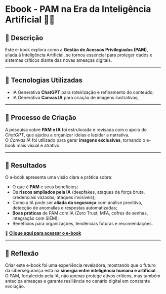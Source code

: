 # Ebook - PAM na Era da Inteligência Artificial 🔐🤖

## 📒 Descrição  
Este e-book explora como a **Gestão de Acessos Privilegiados (PAM)**, aliada à Inteligência Artificial, se tornou essencial para proteger dados e sistemas críticos diante das novas ameaças digitais.

---

## 🤖 Tecnologias Utilizadas  
- IA Generativa **ChatGPT** para roteirização e refinamento do conteúdo;  
- IA Generativa **Canvas IA** para criação de imagens ilustrativas;  

---

## 🧐 Processo de Criação  
A pesquisa sobre **PAM e IA** foi estruturada e revisada com o apoio do *ChatGPT*, que ajudou a organizar ideias e lapidar a narrativa.  
O *Canvas IA* foi utilizado para gerar **imagens exclusivas**, tornando o e-book mais visual e atrativo.  

---

## 🚀 Resultados  
O e-book apresenta uma visão clara e prática sobre:  
- O que é **PAM** e seus benefícios;  
- Os **riscos ampliados pela IA** (deepfakes, ataques de força bruta, credenciais vazadas, ataques invisíveis);  
- Como a IA pode ser **aliada da segurança** com análise preditiva, detecção de anomalias e respostas automatizadas;  
- **Boas práticas** de PAM com IA (Zero Trust, MFA, cofres de senhas, integração com SIEM);  
- Benefícios para organizações, tendências futuras e recomendações.  

📖 [**Clique aqui para acessar o e-book**](https://github.com/digitalinnovationone/lab-natty-or-not/issues/292#issue-3428248908)

---

## 💭 Reflexão  
Criar este e-book foi uma experiência reveladora, mostrando que o futuro da cibersegurança está na **sinergia entre inteligência humana e artificial**. O PAM, fortalecido pela IA, não apenas protege ativos críticos, mas também antecipa ameaças e garante resiliência no cenário digital em constante evolução.  
